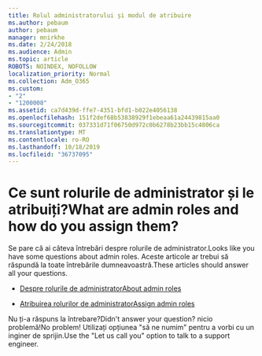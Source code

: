 ```yaml
---
title: Rolul administratorului și modul de atribuire
ms.author: pebaum
author: pebaum
manager: mnirkhe
ms.date: 2/24/2018
ms.audience: Admin
ms.topic: article
ROBOTS: NOINDEX, NOFOLLOW
localization_priority: Normal
ms.collection: Adm_O365
ms.custom:
- "2"
- "1200008"
ms.assetid: ca7d439d-ffe7-4351-bfd1-b022e4056138
ms.openlocfilehash: 151f2def68b53838929f1ebeaa61a24439815aa0
ms.sourcegitcommit: 037331d71f06750d972c0b6278b23bb15c4806ca
ms.translationtype: MT
ms.contentlocale: ro-RO
ms.lasthandoff: 10/18/2019
ms.locfileid: "36737095"
---
```

# <a name="what-are-admin-roles-and-how-do-you-assign-them"></a><span data-ttu-id="2717f-102">Ce sunt rolurile de administrator și le atribuiți?</span><span class="sxs-lookup"><span data-stu-id="2717f-102">What are admin roles and how do you assign them?</span></span>

<span data-ttu-id="2717f-103">Se pare că ai câteva întrebări despre rolurile de administrator.</span><span class="sxs-lookup"><span data-stu-id="2717f-103">Looks like you have some questions about admin roles.</span></span> <span data-ttu-id="2717f-104">Aceste articole ar trebui să răspundă la toate întrebările dumneavoastră.</span><span class="sxs-lookup"><span data-stu-id="2717f-104">These articles should answer all your questions.</span></span>
  
- [<span data-ttu-id="2717f-105">Despre rolurile de administrator</span><span class="sxs-lookup"><span data-stu-id="2717f-105">About admin roles</span></span>](https://docs.microsoft.com/office365/admin/add-users/about-admin-roles)

- [<span data-ttu-id="2717f-106">Atribuirea rolurilor de administrator</span><span class="sxs-lookup"><span data-stu-id="2717f-106">Assign admin roles</span></span>](https://docs.microsoft.com/office365/admin/add-users/assign-admin-roles)

<span data-ttu-id="2717f-107">Nu ți-a răspuns la întrebare?</span><span class="sxs-lookup"><span data-stu-id="2717f-107">Didn't answer your question?</span></span> <span data-ttu-id="2717f-108">nicio problemă!</span><span class="sxs-lookup"><span data-stu-id="2717f-108">No problem!</span></span> <span data-ttu-id="2717f-109">Utilizați opțiunea "să ne numim" pentru a vorbi cu un inginer de sprijin.</span><span class="sxs-lookup"><span data-stu-id="2717f-109">Use the "Let us call you" option to talk to a support engineer.</span></span>
  